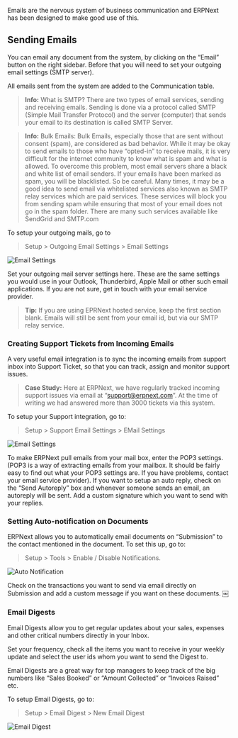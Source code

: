 Emails are the nervous system of business communication and ERPNext has been
designed to make good use of this.

## Sending Emails

You can email any document from the system, by clicking on the “Email” button
on the right sidebar. Before that you will need to set your outgoing email
settings (SMTP server).

All emails sent from the system are added to the Communication table.

> **Info:** What is SMTP? There are two types of email services, sending and
receiving emails. Sending is done via a protocol called SMTP (Simple Mail
Transfer Protocol) and the server (computer) that sends your email to its
destination is called SMTP Server.

>

> **Info:** Bulk Emails: Bulk Emails, especially those that are sent without
consent (spam), are considered as bad behavior. While it may be okay to send
emails to those who have “opted-in” to receive mails, it is very difficult for
the internet community to know what is spam and what is allowed. To overcome
this problem, most email servers share a black and white list of email
senders. If your emails have been marked as spam, you will be blacklisted. So
be careful. Many times, it may be a good idea to send email via whitelisted
services also known as SMTP relay services which are paid services. These
services will block you from sending spam while ensuring that most of your
email does not go in the spam folder. There are many such services available
like SendGrid and SMTP.com

To setup your outgoing mails, go to

> Setup > Outgoing Email Settings > Email Settings

![Email Settings](assets/frappe_io/images/erpnext/email-settings1.png)

Set your outgoing mail server settings here. These are the same settings you
would use in your Outlook, Thunderbird, Apple Mail or other such email
applications. If you are not sure, get in touch with your email service
provider.

> **Tip:** If you are using EPRNext hosted service, keep the first section
blank. Emails will still be sent from your email id, but via our SMTP relay
service.

### Creating Support Tickets from Incoming Emails

A very useful email integration is to sync the incoming emails from support
inbox into Support Ticket, so that you can track, assign and monitor support
issues.

> **Case Study:** Here at ERPNext, we have regularly tracked incoming support
issues via email at “support@erpnext.com”. At the time of writing we had
answered more than 3000 tickets via this system.

To setup your Support integration, go to:

> Setup > Support Email Settings > EMail Settings

![Email Settings](assets/frappe_io/images/erpnext/email-settings2.png)

To make ERPNext pull emails from your mail box, enter the POP3 settings. (POP3
is a way of extracting emails from your mailbox. It should be fairly easy to
find out what your POP3 settings are. If you have problems, contact your email
service provider). If you want to setup an auto reply, check on the “Send
Autoreply” box and whenever someone sends an email, an autoreply will be sent.
Add a custom signature which you want to send with your replies.

### Setting Auto-notification on Documents

ERPNext allows you to automatically email documents on “Submission” to the
contact mentioned in the document. To set this up, go to:

> Setup > Tools > Enable / Disable Notifications.

![Auto Notification](assets/frappe_io/images/erpnext/auto-notification.png)

Check on the transactions you want to send via email directly on Submission
and add a custom message if you want on these documents. ￼

### Email Digests

Email Digests allow you to get regular updates about your sales, expenses and
other critical numbers directly in your Inbox.

Set your frequency, check all the items you want to receive in your weekly
update and select the user ids whom you want to send the Digest to.

Email Digests are a great way for top managers to keep track of the big
numbers like “Sales Booked” or “Amount Collected” or “Invoices Raised” etc.

To setup Email Digests, go to:

> Setup > Email Digest > New Email Digest

![Email Digest](assets/frappe_io/images/erpnext/email-digest.png)

